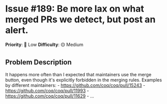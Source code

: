# Issue #189: Be more lax on what merged PRs we detect, but post an alert.

**Priority**: 🚀 Low
**Difficulty**: 🟡 Medium

## Problem Description

It happens more often than I expected that maintainers use the merge button, even though it's explicitly forbidden in the merging rules. Examples by different maintainers:    - https://github.com/coq/coq/pull/15243  - https://github.com/coq/coq/pull/11993  - https://github.com/coq/coq/pull/11629  - ...
